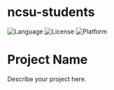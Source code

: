# ncsu-students

![Language](https://img.shields.io/badge/language-python-blue)
![License](https://img.shields.io/badge/license-Unlicense-brightgreen)
![Platform](https://img.shields.io/badge/platform-linux-lightgrey)

# Project Name

Describe your project here.
